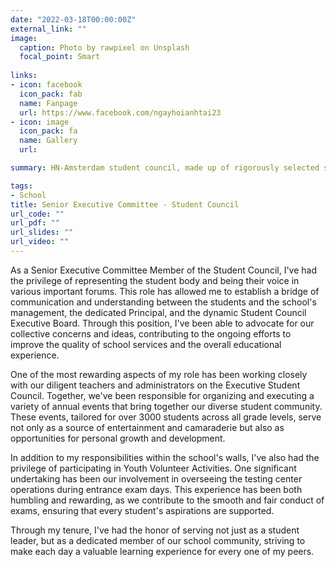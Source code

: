 ```yaml
---
date: "2022-03-18T00:00:00Z"
external_link: ""
image:
  caption: Photo by rawpixel on Unsplash
  focal_point: Smart
  
links:
- icon: facebook
  icon_pack: fab
  name: Fanpage
  url: https://www.facebook.com/ngayhoianhtai23
- icon: image
  icon_pack: fa
  name: Gallery
  url: 

summary: HN-Amsterdam student council, made up of rigorously selected students, represent student body in communicating with school management, and is the sole organizer of Ngay Hoi Anh Tai (NHAT)

tags:
- School
title: Senior Executive Committee - Student Council
url_code: ""
url_pdf: ""
url_slides: ""
url_video: ""
---
```

As a Senior Executive Committee Member of the Student Council, I've had the privilege of representing the student body and being their voice in various important forums. This role has allowed me to establish a bridge of communication and understanding between the students and the school's management, the dedicated Principal, and the dynamic Student Council Executive Board. Through this position, I've been able to advocate for our collective concerns and ideas, contributing to the ongoing efforts to improve the quality of school services and the overall educational experience. 

One of the most rewarding aspects of my role has been working closely with our diligent teachers and administrators on the Executive Student Council. Together, we've been responsible for organizing and executing a variety of annual events that bring together our diverse student community. These events, tailored for over 3000 students across all grade levels, serve not only as a source of entertainment and camaraderie but also as opportunities for personal growth and development.

In addition to my responsibilities within the school's walls, I've also had the privilege of participating in Youth Volunteer Activities. One significant undertaking has been our involvement in overseeing the testing center operations during entrance exam days. This experience has been both humbling and rewarding, as we contribute to the smooth and fair conduct of exams, ensuring that every student's aspirations are supported. 

Through my tenure, I've had the honor of serving not just as a student leader, but as a dedicated member of our school community, striving to make each day a valuable learning experience for every one of my peers.
